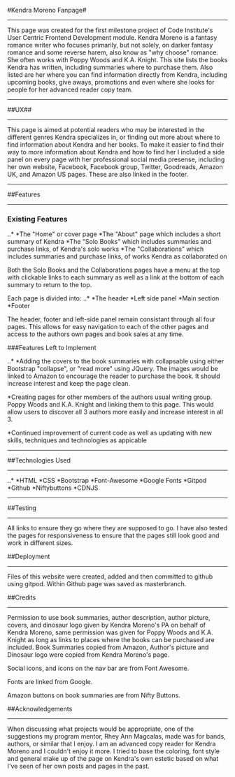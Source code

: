 #Kendra Moreno Fanpage#
___

This page was created for the first milestone project of Code Institute's User Centric Frontend Development module. Kendra Moreno is a fantasy romance writer who focuses primarily, but not solely, on darker fantasy romance and some reverse harem, also know as "why choose" romance. She often works with Poppy Woods and K.A. Knight. This site lists the books Kendra has written, including summaries where to purchase them. Also listed are her where you can find information directly from Kendra, including upcoming books, give aways, promotions and even where she looks for people for her advanced reader copy team. 
___
##UX##
___

This page is aimed at potential readers who may be interested in the different genres Kendra specializes in, or finding out more about where to find information about Kendra and her books. To make it easier to find their way to more information about Kendra and how to find her I included a side panel on every page with her professional social media presense, including her own website, Facebook, Facebook group, Twitter, Goodreads, Amazon UK, and Amazon US pages. These are also linked in the footer. 
___
##Features
___

### Existing Features
..*
*The "Home" or cover page
*The "About" page which includes a short summary of Kendra
*The "Solo Books" which includes summaries and purchase links, of Kendra's solo works
*The "Collaborations" which includes summaries and purchase links, of works Kendra as collaborated on

Both the Solo Books and the Collaborations pages have a menu at the top with clickable links to each summary as well as a link at the bottom of each summary to return to the top. 

Each page is divided into:
..*
*The header
*Left side panel
*Main section 
*Footer

The header, footer and left-side panel remain consistant through all four pages. This allows for easy navigation to each of the other pages and access to the authors own pages and book sales at any time. 

###Features Left to Implement

..*
*Adding the covers to the book summaries with collapsable using either Bootstrap "collapse", or "read more" using JQuery. The images would be linked to Amazon to encourage the reader to purchase the book. It should increase interest and keep the page clean.

*Creating pages for other members of the authors usual writing group. Poppy Woods and K.A. Knight and linking them to this page. This would allow users to discover all 3 authors more easily and increase interest in all 3.

*Continued improvement of current code as well as updating with new skills, techniques and technologies as appicable
___
##Technologies Used
___

..*
*HTML
*CSS
*Bootstrap
*Font-Awesome
*Google Fonts
*Gitpod
*Github
*Niftybuttons
*CDNJS

___
##Testing
___

All links to ensure they go where they are supposed to go. I have also tested the pages for responsiveness to ensure that the pages still look good and work in different sizes. 


##Deployment
___

Files of this website were created, added and then committed to github using gitpod. Within Github page was saved as masterbranch.

##Credits
___

Permission to use book summaries, author description, author picture, covers, and dinosaur logo given by Kendra Moreno's PA on behalf of Kendra Moreno, same permission was given for Poppy Woods and K.A. Knight as long as links to places where the books can be purchased are included. Book Summaries copied from Amazon, Author's picture and Dinosaur logo were copied from Kendra Moreno's page. 

Social icons, and icons on the nav bar are from Font Awesome. 

Fonts are linked from Google.

Amazon buttons on book summaries are from Nifty Buttons. 


##Acknowledgements
___

When discussing what projects would be appropriate, one of the suggestions my program mentor, Rhey Ann Magcalas, made was for bands, authors, or similar that I enjoy. I am an advanced copy reader for Kendra Moreno and I couldn't enjoy it more. I tried to base the coloring, font style and general make up of the page on Kendra's own estetic based on what I've seen of her own posts and pages in the past. 
